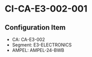 # CI-CA-E3-002-001

## Configuration Item
- CA: CA-E3-002
- Segment: E3-ELECTRONICS
- AMPEL: AMPEL-24-BWB
